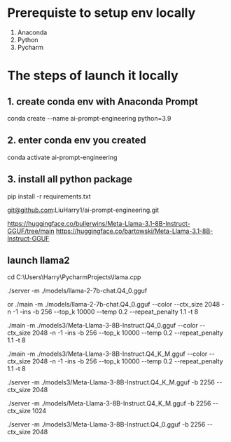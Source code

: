 

# Prerequiste to setup env locally 
1. Anaconda 
2. Python
3. Pycharm

# The steps of launch it locally 
## 1. create conda env with Anaconda Prompt
conda create --name ai-prompt-engineering python=3.9
## 2. enter conda env you created
conda activate ai-prompt-engineering
## 3. install all python package 
pip install -r requirements.txt

git@github.com:LiuHarry1/ai-prompt-engineering.git

https://huggingface.co/bullerwins/Meta-Llama-3.1-8B-Instruct-GGUF/tree/main
https://huggingface.co/bartowski/Meta-Llama-3.1-8B-Instruct-GGUF

## launch llama2

cd C:\Users\Harry\PycharmProjects\llama.cpp

./server -m ./models/llama-2-7b-chat.Q4_0.gguf

or 
./main -m ./models/llama-2-7b-chat.Q4_0.gguf --color --ctx_size 2048 -n -1 -ins -b 256 --top_k 10000 --temp 0.2 --repeat_penalty 1.1 -t 8

./main -m ./models3/Meta-Llama-3-8B-Instruct.Q4_0.gguf --color --ctx_size 2048 -n -1 -ins -b 256 --top_k 10000 --temp 0.2 --repeat_penalty 1.1 -t 8


./main -m ./models3/Meta-Llama-3-8B-Instruct.Q4_K_M.gguf --color --ctx_size 2048 -n -1 -ins -b 256 --top_k 10000 --temp 0.2 --repeat_penalty 1.1 -t 8

./server -m ./models3/Meta-Llama-3-8B-Instruct.Q4_K_M.gguf -b 2256 --ctx_size 2048

./server -m ./models/Meta-Llama-3-8B-Instruct.Q4_K_M.gguf -b 2256 --ctx_size 1024

./server -m ./models3/Meta-Llama-3-8B-Instruct.Q4_0.gguf -b 2256 --ctx_size 2048


